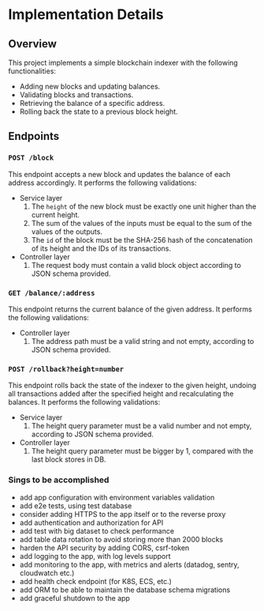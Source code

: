 # Implementation Details

## Overview
This project implements a simple blockchain indexer with the following functionalities:
- Adding new blocks and updating balances.
- Validating blocks and transactions.
- Retrieving the balance of a specific address.
- Rolling back the state to a previous block height.

## Endpoints

### `POST /block`
This endpoint accepts a new block and updates the balance of each address accordingly. It performs the following validations:
* Service layer
    1. The `height` of the new block must be exactly one unit higher than the current height.
    2. The sum of the values of the inputs must be equal to the sum of the values of the outputs.
    3. The `id` of the block must be the SHA-256 hash of the concatenation of its height and the IDs of its transactions.
* Controller layer
    1. The request body must contain a valid block object according to JSON schema provided.
### `GET /balance/:address`
This endpoint returns the current balance of the given address.
It performs the following validations:
* Controller layer
    1. The address path must be a valid string and not empty, according to JSON schema provided.

### `POST /rollback?height=number`
This endpoint rolls back the state of the indexer to the given height, undoing all transactions added after the specified height and recalculating the balances.
It performs the following validations:
* Service layer
    1. The height query parameter must be a valid number and not empty, according to JSON schema provided.
* Controller layer
    1. The height query parameter must be bigger by 1, compared with the last block stores in DB.

### Sings to be accomplished
- add app configuration with environment variables validation
- add e2e tests, using test database
- consider adding HTTPS to the app itself or to the reverse proxy
- add authentication and authorization for API
- add test with big dataset to check performance
- add table data rotation to avoid storing more than 2000 blocks
- harden the API security by adding CORS, csrf-token
- add logging to the app, with log levels support
- add monitoring to the app, with metrics and alerts (datadog, sentry, cloudwatch etc.)
- add health check endpoint (for K8S, ECS, etc.)
- add ORM to be able to maintain the database schema migrations
- add graceful shutdown to the app
